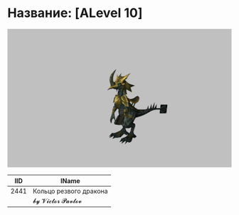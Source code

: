 # Название: [ALevel 10]

![t00010.png](t00010.png)

| IID | IName               |
|-----|---------------------|
| 2441 | Кольцо резвого дракона |
|     | 𝓫𝔂 𝓥𝓲𝓬𝓽𝓸𝓻 𝓟𝓪𝓿𝓵𝓸𝓿   |